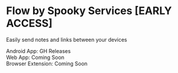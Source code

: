 # Flow by Spooky Services [EARLY ACCESS]
Easily send notes and links between your devices

Android App: GH Releases<br>
Web App: Coming Soon<br>
Browser Extension: Coming Soon
